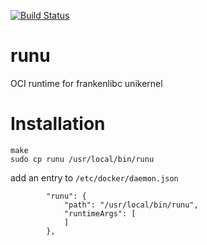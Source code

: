 [![Build Status](https://travis-ci.org/libos-nuse/runu.svg?branch=master)](https://travis-ci.org/libos-nuse/runu)
# runu
OCI runtime for frankenlibc unikernel

# Installation

```
make
sudo cp runu /usr/local/bin/runu
```

add an entry to `/etc/docker/daemon.json`

```
        "runu": {
            "path": "/usr/local/bin/runu",
            "runtimeArgs": [
            ]
        },
```
